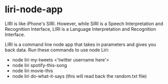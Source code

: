 # liri-node-app
LIRI is like iPhone's SIRI. However, while SIRI is a Speech Interpretation and Recognition Interface, LIRI is a Language Interpretation and Recognition Interface.

LIRI is a command line node app that takes in parameters and gives you back data.
Run these commands to use node Liri:

- node liri my-tweets <'twitter username here'>
- node liri spotify-this-song <song name here>
- node liri movie-this <movie name here>
- node liri do-what-it-says (this will read back the random.txt file)
